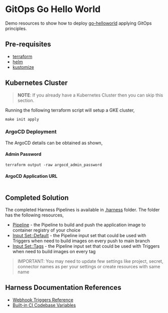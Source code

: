 # GitOps Go Hello World

Demo resources to show how to deploy [go-helloworld](https://github.com/kameshsampath/go-hello-world) applying GitOps principles.

## Pre-requisites

- [terraform](https://terraform.build)
- [helm](https://helm.sh)
- [kustomize](https://kustomize.io)

## Kubernetes Cluster

> **NOTE**: If you already have a Kubernetes Cluster then you can skip this section. 

Running the following terraform script will setup a GKE cluster,

```shell
make init apply
```

### ArgoCD Deployment

The ArgoCD details can be obtained as shown,

#### Admin Password

```shell
terraform output -raw argocd_admin_password
```

#### ArgoCD Application URL

```shell
```

## Completed Solution

The completed Harness Pipelines is available in [.harness](./harness) folder. The folder has the following resources,

- [Pipeline](./harness/../.harness/Build_Gitops_Greeter.yaml) - the Pipeline to build and push the application image to container registry of your choice
- [Input Set::Default](.harness/Default_GitHub_Dev_Builds.yaml) - the Pipeline input set that could be used with Triggers when need to build images on every push to main branch
- [Input Set::Tags](.harness/Default_GitHub.yaml) - the Pipeline input set that could be used with Triggers when need to build images on every tag

> IMPORTANT: You may need to update few settings like project, secret, connector names as per your settings or create resources with same name

## Harness Documentation References

- [Webhook Triggers Reference](https://developer.harness.io/docs/platform/pipelines/w_pipeline-steps-reference/triggers-reference/)
- [Built-in CI Codebase Variables](https://developer.harness.io/docs/continuous-integration/ci-technical-reference/built-in-cie-codebase-variables-reference/)
